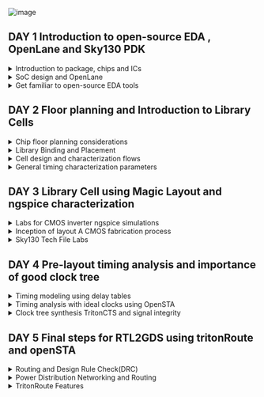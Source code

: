 ![image](https://github.com/NharikaVulchi/Advanced-Physical_Design_Using_OpenLane/assets/83216569/8a6d6f4d-dd8c-4164-a2ec-b4ac1c9873e7)
## DAY 1 Introduction to open-source EDA , OpenLane and Sky130 PDK


<details>
  
<summary>
Introduction to package, chips and ICs
</summary>

The chip design process begins with conceptualization, where the designers outline the high-level functionality, goals, and specifications of the chip.Processor interfaces all the instructions that are performed on the board(micro-controller).


![image](https://github.com/NharikaVulchi/Advanced-Physical_Design_Using_OpenLane/assets/83216569/2b3cf20b-89a0-402a-b10c-83f26b25a103)

1. Chip is the IC of the board, all the on-board pins are interfaced with the processing unit.
2. PADS are the interface between the signals which mvoe into and outside the chip
3. Core of the chip is Digital Logic Unit where the digital instructions are performed.
4. The chip design is fabricated on silicon, this is called a die

![image](https://github.com/NharikaVulchi/Advanced-Physical_Design_Using_OpenLane/assets/83216569/db38c896-fe93-4a9c-abfd-ba519034f29a)

1. A sample RISC-V SoC is shown in the below figure.
2. PLL, ADC, SRAM's on the chip are the foundry IPs(Intellectual property)
3. macros are the digital units 

![image](https://github.com/NharikaVulchi/Advanced-Physical_Design_Using_OpenLane/assets/83216569/049e4aa9-096e-448a-b74d-514a3440da38)


![image](https://github.com/NharikaVulchi/Advanced-Physical_Design_Using_OpenLane/assets/83216569/5c893594-2d1b-4f11-a151-d4d4e795aeea)



**Introduction to RISC-V**


RISC-V is an open-source instruction set architecture (ISA) designed with simplicity and versatility. It features a modular structure, enabling custom extensions for diverse applications. Its load-store memory model and compact register set streamline execution. Privilege levels ensure secure operation. RISC-V suits embedded systems to high-performance computing, fostering innovation through open collaboration and customization. It is a 64 bit architecture.

Applications to Hardware: There are 3 major steps of how an application can be run on hardware, which are as follows:

Operating System:

Interface between hardware and user.

Compiler

Converts the high level language to respective instruction set which are hardware specific such as MIPS, Intel or RISC-V.

Assembler

Converts the output from compiler, to binary language which are further fed to the hardware.

</details>

<details>
<summary>
SoC design and OpenLane
</summary>


**Introduction to all components of open-source digital ASIC design**

Digital ASIC design basic elements:


1. RTL IP's (Register Transfer Level Intellectual Property ):RTL IPs are pre-designed and pre-verified building blocks of digital logic circuits. These blocks are created using hardware description languages (HDLs) like Verilog or VHDL. RTL IPs can include components such as adders, multiplexers, flip-flops, memory blocks, and more.
2. EDA tools (Electronic Design Automation) : EDA tools are software applications that facilitate the design, analysis, simulation, and verification of electronic circuits and systems. In ASIC design, EDA tools are essential for tasks like RTL synthesis, logic optimization, floor planning, placement, routing, and timing analysis. These tools help automate many aspects of the design process, improve design productivity, and ensure that the ASIC meets its performance and power consumption requirements.
3. PDK Data (process design kits) :Collection of files to model a fabrication process for the EDA tools used to design an IC. Few of them are device models, digital standard cell libraries, I/O libraries.


**Opensource RTL Designs: github, librecores, opencores**

**Opensource EDA tools: QFlow, OpenROAD, OpenLANE**

**Opensource PDK data: Google Skywater130 PDK**

![image](https://github.com/NharikaVulchi/Advanced-Physical_Design_Using_OpenLane/assets/83216569/96edde63-0411-4c58-85cb-cd8b04b2e50c)




**Simplified RTL2GDS flow**

Major steps in RTL to GDS flow are described below:




1. **Synthesis** : Design is translated to circuits made of components which are the logic cells. Eah stndard cell have a regular layout. Cell width is variable and discrete . Each cell has different views which comes with the EDA tools.RTL code is transformed into a gate-level netlist using synthesis tools. These tools map RTL constructs into specific gates and optimize the design for area, power, and speed.

2. **Floor and power planning** : Planning the silicon area on which we fabricate our design to create robust power distribution. Rows, pin locations and routing tracks are designed here. In power planning, power pins are connected to all the cells through power straps, pads and rings.

3. **Placement** : Gate level netlist cells are placed on the rows such that interconnect delay is reduced and to enable better routing. This is done in 2 steps:
       --> Global placement : Finds the optimal positions for all cells, which can nvolve cell overlapping
       --> Detailed placement : Positions are minimally altered to their fixed positions

4. **Clock Tree Synthesis** : After the placement , we deliver clock to all the cell components by creating the clock distribution network. The clock network is in the shape of a tree, with the clock as node and all the elements as leaves. The clock should be delivered to all the cells with minimum skew and latency. Clock Skew means the arrival of time at different cells at different times.

   
![image](https://github.com/NharikaVulchi/Advanced-Physical_Design_Using_OpenLane/assets/83216569/412c6693-771d-446c-b6e4-fdaa40bd18a1)

5. **Routing** : After placing the cells, the next step is signal routing. A valid pattern of horizontal and vertical wires is found to interconnect the cells. The router uses available metal layers defined by EDA. Finite width and pitch is defined for the metal layers. Skywater130 PDK defines 6 different metal layers. Lowest layer is the local interconnect layer, its the titanium nitride layers. The other 5 layers are aluminium layers.Most routers are grid routers. Divide and conquer approach is used for routing


![image](https://github.com/NharikaVulchi/Advanced-Physical_Design_Using_OpenLane/assets/83216569/646822f6-47fa-45b9-90df-0b107e425b31)


6. **Sign off**: After routing the chip undergoes verification process.
     * Physical verification
             --> Design Rule Checking (DRC)
             --> layout vs Schematic (LVS)
     * Timing Verification
             --> Static Timing Analysis (STA)


![image](https://github.com/NharikaVulchi/Advanced-Physical_Design_Using_OpenLane/assets/83216569/0a8cc960-33bc-4af9-b180-54b7d43b4dd8)





**Introduction to OpenLane and striVe Chipsets**

* OpenLane is an open-source digital integrated circuit (IC) design flow and toolchain that helps automate the process of designing and manufacturing custom semiconductor chips or integrated circuits.
  
* Using OpenLane we produce a GDS with no human intervention that has no LVS violations, no DRc violations and no timing violations

* OpenLane is developed as an open-source project, which means that the source code and associated tools are freely available for anyone to use, modify, and contribute to. 
  
* OpenLane automates many of the tasks involved in the IC design process, including synthesis, placement, routing, and more. This automation can significantly reduce the time and effort required to design a custom chip.

* Openlane has different families, one of them is stiVe

  ![image](https://github.com/NharikaVulchi/Advanced-Physical_Design_Using_OpenLane/assets/83216569/6d21b9eb-4cb4-4f61-9070-55a933be9aaa)

* OpenLane can be used to harden macros and chips

* There are 2 modes of operation : automative and interactive

 
**Introduction to OpenLane detailed ASIC design flow**


The below figure depicts OpenLane ASIC design flow

![image](https://github.com/NharikaVulchi/Advanced-Physical_Design_Using_OpenLane/assets/83216569/52e5e502-8322-4237-83f2-cd922df0d03b)


Synthesis Exploration : Best optimisation strategy is decided 


![image](https://github.com/NharikaVulchi/Advanced-Physical_Design_Using_OpenLane/assets/83216569/ad742388-bdfd-491c-8982-77bd14b3c80d)

Design exploration is a major step in Openlane where it tests the design on various metrics. OpenLane runs on 70 designs and compare the results to the best ones.

Testing :

![image](https://github.com/NharikaVulchi/Advanced-Physical_Design_Using_OpenLane/assets/83216569/1969f499-eea0-47a5-88d6-60ece938a8f4)

OpenRoad does the physical implementation: Placement and routing.

Netlist after the optimization is compared to the gate level netlist to ensure that they are functionally equivalent


![image](https://github.com/NharikaVulchi/Advanced-Physical_Design_Using_OpenLane/assets/83216569/736d7883-ee6e-4e2b-907e-795a8c55f264)


RTL Synthesis, Technology Mapping, and Formal Verification:  Yosys (for RTL synthesis), ABC (for technology mapping and formal verification).

Static Timing Analysis:OpenSTA (for static timing analysis).

Floor Planning: init_fp (initial floorplanning), ioPlacer (I/O placement), pdn (power distribution network planning), tapcell (tap cell insertion).

Placement: RePLace (global placement), Resizer (optional for resizing cells), OpenPhySyn (formerly used for placement), OpenDP (detailed placement).

Clock Tree Synthesis: TritonCTS (for clock tree synthesis).

Fill Insertion: OpenDP (for filler placement).

Routing:
   Global Routing: FastRoute or CU-GR (formerly used).
  Detailed Routing: TritonRoute (for detailed routing) or DR-CU (formerly used).

SPEF Extraction: OpenRCX (or SPEF-Extractor, formerly used) for Standard Parasitic Exchange Format (SPEF) extraction.

GDSII Streaming Out: Magic and KLayout (for viewing and editing GDSII files).

Design Rule Checking (DRC) Checks: Magic and KLayout (for DRC checks).

Layout vs. Schematic (LVS) Check: Netgen (for LVS checks).

Antenna Checks: Magic (for antenna checks).

Circuit Validity Checker: CVC (for circuit validity checking).



</details>

<details>
<summary>
Get familiar to open-source EDA tools
</summary>






**Design Preparation Step**


Installing Openlane 

```
cd $HOME
git clone https://github.com/The-OpenROAD-Project/OpenLane --recurse-submodules 
cd OpenLane
make
make test
cd /home/niharika/OpenLane/designs/ci
cp -r * ../
```


Invoking Openlane

```
cd ~/OpenLane
make mount
./flow.tcl -interactive
package require openlane 0.9
prep -design picorv32a
run_synthesis
```


![image](https://github.com/NharikaVulchi/Advanced-Physical_Design_Using_OpenLane/assets/83216569/37769e8a-4334-4cbe-a8da-232d4fe3a6e4)


Viewing the netlist file generated for **picorv32**

![Screenshot from 2023-09-11 15-33-14](https://github.com/NharikaVulchi/Advanced-Physical_Design_Using_OpenLane/assets/83216569/87315fe6-aab7-4161-9765-afdf00dbaad6)


![Screenshot from 2023-09-11 15-32-59](https://github.com/NharikaVulchi/Advanced-Physical_Design_Using_OpenLane/assets/83216569/2cd0464d-7bc9-4cc2-8f10-bcb39580e07d)



![image](https://github.com/NharikaVulchi/Advanced-Physical_Design_Using_OpenLane/assets/83216569/bd5801d5-d333-4ef4-b3f8-10222f9049f9)



We can view the synthesis reports in the following directory:

```
/home/niarika/OpenLane/designs/picorv32a/runs/RUN_2023.09.14_06.35.44/logs/synthesis/1-synthesis.log
```

![Screenshot from 2023-09-14 12-27-03](https://github.com/NharikaVulchi/Advanced-Physical_Design_Using_OpenLane/assets/83216569/3d439a88-81ac-4f25-8ba1-5febf75eb556)


</details>


## DAY 2 Floor planning and Introduction to Library Cells

<details>
<summary>
Chip floor planning considerations
</summary>
  
**Utlization factor and aspect ratio**
1. Width and height of core and die are dependent on the dimension on the logic gates that has to be designed on the chip.
2. We will calculate the area of a netlist and accordingly decide the area of core and die.
3. A core is the section of the die where the fundamental logic design sits
4. A die is a small semiconductor material specimen which encapsulates the core.
5. We place the logic cells inside the core
6. Utilization factor = Area of netlist / Area of core
7. Aspect Ratio =    Height/ Width
8. Aspect ratio is 1, implies that the core is square shaped.
9. A utilization factor of 0.5 to 0.6 isf typical and allows for the necessary design elements and potential future modifications
    

![image](https://github.com/NharikaVulchi/Advanced-Physical_Design_Using_OpenLane/assets/83216569/1fe173ce-eb8c-40f5-80c9-0bbd876685a8)


![image](https://github.com/NharikaVulchi/Advanced-Physical_Design_Using_OpenLane/assets/83216569/01bd0d0c-0ed0-4fe0-ba37-0c8adb66bdad)

![image](https://github.com/NharikaVulchi/Advanced-Physical_Design_Using_OpenLane/assets/83216569/cf397803-176d-4e02-a25c-0c71a4227c89)


**Pre-placed cells**
* Pre-placed cells are an integral part of the physical design process. They are placed manually in the chip layout, along with the interconnect routing to create a physical design that meets performance, power, and area constraints.hese cells typically include standard components such as logic gates, flip-flops, multiplexers, and other building blocks used in digital circuit design.

* Combinational logic that are implemented in common are generalised such that it is placed on the chip, with specific number of input and output pins.


* This helps in multiple implementation of the same circuit when it is used greater number of times.

* Functionality of preplaced cells is implemented only once.
* The arrangement of these IP's in a chip is referred as floorplanning
* There also IPs available which are used as preplaced cells:

 --> Memory

--> Clock-gating cell

--> Comparator

--> MUX
* These Ip's have user defined locations and hence are placed in chip, before automated placement and routing and are called as pre-placed cells.
 
![image](https://github.com/NharikaVulchi/Advanced-Physical_Design_Using_OpenLane/assets/83216569/1bda2c8e-ccd3-4c87-a77d-2e46f29105a9) 

**Decoupling Capacitors**

* swithcing of inputs at the logic cells from 0 to 1 needs to charge the capacitors at the gate, this helps in maintaining the logic level at 1.
* similarly the change in input from 1 to 0 , discharges the capacitor to ground.

* The input voltage of the ciruit should be inside the noise margin of the circuit, to expect a correct output.
* Decoupling capacitor supplies current to the circuit, when needed.
* Their primary role is to decouple the circuit from the power supply, ensuring that the circuit receives the necessary amount of current during transient events, such as switching activities.
* Decoupling capacitors are placed in close proximity to the Ip blocks.

![image](https://github.com/NharikaVulchi/Advanced-Physical_Design_Using_OpenLane/assets/83216569/cd330c4b-2587-45d8-90bc-be0f0afbbdb3)

**Power planning**

* While pre-placed macros or cells can have dedicated decoupling capacitors for local power stability, it's not practical to provide each block or standard cell with its own decap.
* Instead, a well-designed power planning strategy includes creating a power mesh to efficiently distribute power and ground (VDD and VSS) across the entire chip.
* Multiple GND and VDD points are strategically placed throughout the IC layout to ensure even power distribution.
* This even distribution reduces the likelihood of voltage drops and improves the efficiency of power delivery across the chip.
* We will have multiple Vdd and vss lines as shown in the below figure.



![image](https://github.com/NharikaVulchi/Advanced-Physical_Design_Using_OpenLane/assets/83216569/fb5e1b66-8466-4cc5-962b-8151c6d19be2)

**Pin placement**

* Pin placement refers to the process of determining the locations and connections of input and output pins on an integrated circuit (IC) or semiconductor chip. 
* This critical step ensures proper functionality and performance of the chip while considering factors like signal integrity, power distribution, and manufacturing constraints. 
* Pin placement involves optimizing the arrangement of pins to minimize signal delays, reduce power consumption, and simplify the chip's layout for efficient manufacturing and testing.
* Pin placement depends on the inputs and functionality of the netlist
* clk port is the widest port, to make sure that it sees the least resistance


**Floorplanning and placement**

Run the following command 

```
run_floorplan
```

To view the floorplan in magic use

```
cd ~/OpenLane/designs/picorv32a/runs/RUN_2023.09.11_10.01.18/results/floorplan
magic -T /home/niharika/.volare/sky130A/libs.tech/magic/sky130A.tech lef read ../../tmp/merged.nom.lef def read picorv32.def &

```
![Screenshot from 2023-09-11 16-09-52](https://github.com/NharikaVulchi/Advanced-Physical_Design_Using_OpenLane/assets/83216569/f536d1f0-fe81-467e-b580-6eacda6ecc91)





</details>

<details>
<summary>
Library Binding and Placement
</summary>

**Netlist binding and Initial Placement**

* All the logic cells in the netlist are visualised as physical cells with a defined width and height for design
* A library has all the physical cells with each logic functionality with timing and area information.
* Library also has different physical variants of logic cells
* The logic cells of the generated netlist should not be placed over the pre-placed cells.

**Optimized placement**

* Logic cells are placed such that they are close to their respective inputs on the die.
* Optimized placement is done by placing, input flop close to the input port and output close to the output port.
* We estimate the wire length and capacitance and based on that we insert repeaters, if there is a long path from the input port to the flipflop
* Slew is dependent on the capacitance value, higher is the capacitance more is the slew.
* If the distance between the input port and flip-flop is not sufficient to maintain the signal integrity, we add buffers/repeaters in the path to reproduce input signal through the path without any loss of signal.
* The cells which work at very high frequency are made sure to be placed together, so that there is no delay produced from the wires between the logic cells


Optimised placed and routed cell

  ![image](https://github.com/NharikaVulchi/Advanced-Physical_Design_Using_OpenLane/assets/83216569/390f0153-b6ac-4ac3-a20a-d6ead2bccc18)

  
**Placement**

Placement in openlane occurs in two stages: 
1. Global Placement: It finds optimal position for all cells which may not be legal and cells may overlap. Optimization is done through reduction of half parameter wire length[HPWL]. Overlap parameter should also reduce while we run placement.
2. Detailed Placement: It alters the position of cells placed in the global placement step to legalise them

use :

```
  run_placement
```

To view placement:

```
  cd ~/OpenLane/designs/picorv32a/runs/RUN_2023.09.14_10.50.04/results/placement
  magic -T /home/niharika/.volare/sky130A/libs.tech/magic/sky130A.tech lef read ../../tmp/merged.nom.lef def read picorv32.def &
```
  

![image](https://github.com/NharikaVulchi/Advanced-Physical_Design_Using_OpenLane/assets/83216569/c65af9b4-3032-4538-93b9-d1b3e8bf2bc0)

![image](https://github.com/NharikaVulchi/Advanced-Physical_Design_Using_OpenLane/assets/83216569/9af0766e-44a2-43c0-b007-4d45df0f6a50)

![image](https://github.com/NharikaVulchi/Advanced-Physical_Design_Using_OpenLane/assets/83216569/c7874c51-9b69-4e56-89ba-dc266b66e6bc)

**Power ground generation is done post CTS in OpenLane**

</details>


<details>
<summary>
Cell design and characterization flows
</summary>
All the standard cells used in the design are placed in a library. We get a variant of standard cells in terms of functionality, area and power.

Each cell goes through **cell design flow** before being used in our design.

Cell design flow:
1. inputs : PDKs, DRC and LVS rules, Spice models , library and user defined specs.
2. design Step :Circuit design (decide the widths of tranistors) , Layout design (pmos and nmos network graph,Art of layout : Euler's path and stick diagram), Extraction of parasitics, Characterization (timing, noise, power).Stick diagram to layout according to inputs. After the layout, we get a defined library cell with specific height and width.
3. Outputs: CDL (circuit description language), LEF(defines size of the cell), GDSII, extracted SPICE netlist (.cir), timing, noise and power .lib files

**Standard Characterization flow**

1. Read in the model files 
2. Read the extracted spice netlist
3. recognize behaviour of the model
4. Read the sub-circuits of inverter
5. Attach necessary power source (Vdd, GND)
6. Apply the stimulus
7. Provide necessary output capacitance
8. Provide simulation command

We feed the above 8 steps as input the characterisation software GUNA, which gives the timing,noise and power models.

![image](https://github.com/NharikaVulchi/Advanced-Physical_Design_Using_OpenLane/assets/83216569/505e3dc5-e93c-4800-9da7-ae6fd3ff5907)

</details>


<details>
<summary>
General timing characterization parameters
</summary>
  
**Timing threshold** definitions are as follows:

* slew_low_rise_thr  --> 20% value
* slew_high_rise_thr --> 80% value
* slew_low_fall_thr  --> 20% value
* slew_high_fall_thr --> 80% value
* in_rise_thr        --> 50% value
* in_fall_thr        --> 50% value
* out_rise_thr       --> 50% value
* out_fall_thr       --> 50% value

(thr = threshold , in =input, out = output)

**Propogation delay and transition time**

Propogation delay : 

The time difference between when the input reaches 50% of its final value and when the output reaches 50% of its final value. Poor choice of threshold value will lead to negative delay values. If the output comes before the input, we get a negative delay, so we should choose a correct threshold value.


```
Propagation delay = time(out_*_thr) - time(in_*_thr)
```

Slew of the waveform specifies the delay of the wire capacitance. The propogation delay is also dependent on the slew. So to get a correct delay, we have to design the circuit to bring out the right slew

**Transition time**: The time that takes the signal to move between states is the transition time , where the time is measured between 10% and 90% or 20% to 80% of the signal levels.


</details>



## DAY 3 Library Cell using Magic Layout and ngspice characterization

<details>
<summary>
Labs for CMOS inverter ngspice simulations
</summary>
  
**IO Placer revision**

* We can make changes to the environment variables in the flow to observe the changes in our design.
* We change the I/O pins distance which are equidistant in the last run

In the below image, we can see that the pins are equidistant , now we change the environment variables

  ![image](https://github.com/NharikaVulchi/Advanced-Physical_Design_Using_OpenLane/assets/83216569/f58938f9-e4e4-4a6c-868b-aa3da9bd72f1)

We use the below code in the flow.tcl file of /Openlane/configrations/ directory

```
set ::env(FP_IO_MODE) 2
```

**Spice deck creation for CMOS inverter** : 

* Component connectivity - Connectivity of the Vdd, Vss,Vin, substrate. Substrate tunes the threshold voltage of the MOS.
* Component Values - values of w/L PMOS and NMOS, Output load capacitor, Input Gate Voltage, supply voltage (ideally PMOS should be twice the width of NMOS)
* Identify the nodes - nodes are required to define spice netlist
* Give the simulation commands and Netlist description 

![image](https://github.com/NharikaVulchi/Advanced-Physical_Design_Using_OpenLane/assets/83216569/6586c000-bbc0-4c0c-8299-9be745a634c2)


Spice simulation of different w/L ratio for nmos and pmos

![image](https://github.com/NharikaVulchi/Advanced-Physical_Design_Using_OpenLane/assets/83216569/341de6a3-fdd4-4503-9015-5de95dc3371d)

Inference:
* Shape of the waveform is same : CMOS circuit is a very robust device and is widely used in circuit designing
* **Switching threshold** : A point where Vin=Vout , used in static behaviour evaluation. Both the PMOS and NMOS are ON, and there is direct current flowing from power to ground


![image](https://github.com/NharikaVulchi/Advanced-Physical_Design_Using_OpenLane/assets/83216569/26b872c7-28bd-4e20-91dc-ca4cdda63e7a)


Viewing the inveter layout:

```
git clone https://github.com/nickson-jose/vsdstdcelldesign.git
magic -T ./libs/sky130A.tech sky130_inv.mag &
```


![image](https://github.com/NharikaVulchi/Advanced-Physical_Design_Using_OpenLane/assets/83216569/afbb0334-1311-415d-a8e5-79e0264d4d94)

</details>

<details>
<summary>
Inception of layout A CMOS fabrication process
</summary>

**16-mask CMOS process**

1. Selecting a substrate : The required substrate is chosen, for nMOS we choose, a p-type silicon substrate. Substrate doping should be less than **well** doping

2. Creating active region :
   * Small pockets of active regions are made on the p-substrate.
   * Deposition of 40nm SiO2 and 80nm of Si3n4 is made on the p-substrate.
   * Then a 1 um layer of photoresist is applied on the silicon layers.
   * Masks are used to protect the required regions from UV light (photolithography). Extra photoresist is washed away.
   * Areas exposed to the UV light chemically reacts and is edged off. 
   * The substrate is then placed in a oxidation furnace and the SiO2 layers which are exposed gets oxidised(LOCOS - Local oxidation of silicon) and the areas which are protected with Si3N4 are unoxidised and isolated.
   * Extra Si3N4 is stripped using hot phosphoric acid

3. N-well and P-well formation :
   * both the n-well and p-well formation can not be done together
   * p-well is formed using Boron in ion-implantation process. Boron atoms penetrate through oxide layer and moves into the p-substrate to form p-well
   * p-well is covered using a mask while we create a n-well
   * Phosphorous atoms are used in ion-implantation process to make a n-well.
   * pMOS is made in n-well tub and nMOS is made in p-well tub

4. Formation of **gate**
   * The gate is a pivotal CMOS transistor terminal that controls threshold voltages for transistor switching.
   * A polysilicon layer is deposited and photolithography techniques are applied to create NMOS and PMOS gates.
   * Important parameters for gate formation include oxide capacitance and doping concentration.

  5. Lightly doped drain formation :
     * drain is lightly doped due to two reasons - hot electron effect and short channel effect.
     * we follow the same steps as forming active regions to form drains

  6. Source and drain formation :
     * Thin oxide layers are added to avoid channel effects during ion implantation.
     * N+ and P+ implants are formed using arsenic implantation(75 kev energy) and high temperature annealing.
     * Annealing penetrates the active regions deeper into the substrate.

 7. Steps to form contacts and interconnects
    * Thin screen oxide is removed through etching in HF solution.
    *  Titanium deposition through sputtering is initiated.
    *  Heat treatment results in chemical reactions, producing low-resistant titanium silicon dioxide for interconnect contacts and titanium nitride for top-level connections, enabling local communication.

 8. Higher Level Metal Formation:
    * To achieve suitable metal interconnects, non-planar surface topography is addressed.
    * Chemical Mechanical Polishing (CMP) is utilized by doping silicon oxide with Boron or Phosphorus to achieve surface planarization.
    * TiN and blanket Tungsten layers are deposited and subjected to CMP.
    * An aluminum (Al) layer is added and subjected to photolithography and CMP.
    * This constitutes the first level of interconnects, and additional interconnect layers are added to reach higher-level metal layers.

 9. Dielectric Layer Addition:
     * a  stronger dielectric layer, Si3N4, is applied to safeguard the chip.

The final output after 16-Mask CMOS process

![image](https://github.com/NharikaVulchi/Advanced-Physical_Design_Using_OpenLane/assets/83216569/06a2a82c-4ca5-4f52-b957-8d50469d887d)

**Basic layers layout and LEF using inverter**

1. We see the layers which are required for CMOS inverter from the layout.
2. Gates of both PMOS and NMOS are connected together and fed to input, NMOS source connected to ground(here, VGND), PMOS source is connected to VDD(here, VPWR)
3. Drains of PMOS and NMOS are connected together and fed to output(here, Y).
4. The First layer in skywater130 is localinterconnect layer(locali) , above that metal 1 is purple color and metal 2 is pink color. 

  



</details>

<details>
<summary>
Sky130 Tech File Labs
</summary>
  
**Spice Extraction** : Use the below commands in tkcon to achieve .mag to .spice extraction:

1. Make an extract file .ext by typing extract all in the tkon terminal.
2. Extract the .spice file from this ext file by typing _ext2spice cthresh 0 rthresh 0_then ext2spice in the tcon terminal.
3. .spice file is created as shown below

![image](https://github.com/NharikaVulchi/Advanced-Physical_Design_Using_OpenLane/assets/83216569/5839ab03-fd1f-404c-8832-897c3a2d9f4a)

![image](https://github.com/NharikaVulchi/Advanced-Physical_Design_Using_OpenLane/assets/83216569/ba643a32-e37f-40e9-833e-6d52b874dbaf)

* For transient anaylsis, we would like to define these following connections and extra nodes for these in spice file
  1. VGND to VSS
  2. Supply voltage from VPWR to Ground - extra nodes here will be 0 and VDD with a value of 3.3V
  3. Sweep in pulse between A pin and VGND (0) Before, editing the file, make sure scaling is proper, we measure the value of the gride size from the magic layout and define using  .option scale=0.01u in the Deck file.

We comment the subckt since we are trying to input the controls and transient analysis also. Model names are changed to nshort_model.0 and pshort_model.0 according to the libs of nmos and pmos.

We run the ngspice simulation using the below code in the **~/vsdstdcelldesign** directory

```
ngspice sky130_inv.spice
tran 1n 20n
plot v(y) v(a)
```

The netlist and ouput:

![image](https://github.com/NharikaVulchi/Advanced-Physical_Design_Using_OpenLane/assets/83216569/cc045304-2dc8-45bf-b144-76b85c525fc5)

![image](https://github.com/NharikaVulchi/Advanced-Physical_Design_Using_OpenLane/assets/83216569/0a85123e-537d-47ba-8de1-ed24732ca961)

Rise time = 20% - 80% of final value = 0.064 ns
Fall time = 805 - 205 of final value = 0.042 ns

**Magic tool options and DRC rules**

The technology file is a setup file that declares layer types, colors, patterns, electrical connectivity, DRC, device extraction rules and rules to read LEF and DEF files. Magic layouts can be sourced from **opencircuitdesign.com** using the following commands :

```
wget http://opencircuitdesign.com/open_pdks/archive/drc_tests.tgz
tar xfz drc_tests.tgz
```
drc_tests file is created . Invoke magic and run the following command :

```
magic -d XR met1.mag
```


![image](https://github.com/NharikaVulchi/Advanced-Physical_Design_Using_OpenLane/assets/83216569/366307bd-06ae-42a4-8575-9348cda53c8a)


</details>

## DAY 4 Pre-layout timing analysis and importance of good clock tree

<details>
<summary>
Timing modeling using delay tables
</summary>

PnR tool does not need all informations from the .mag file like the logic part but only PnR boundaries, power/ground ports, and input/output ports. This is what a LEF file actually contains. So the next step is to extract the LEF file from Magic. But first, we need to follow guidelines of the PnR tool for the standard cells:

1. The input and output ports lie on the intersection of the horizontal and vertical tracks (ensure the routes can reach that ports).
2. The width of the standard cell must be odd multiple of the tracks horizontal pitch and height must be odd multiples of tracks vertical pitch.

use the commands inside the tkon windonw:

```
grid on
grid 0.46um 0.34um 0.23um 0.17um
```
* The grids show where the routing for the local-interconnet layer can only happen, the distance of the grid lines are the required pitch of the wire
* The LEF file contains the cell size, port definitions, and properties which aid the placer and router too

![image](https://github.com/NharikaVulchi/Advanced-Physical_Design_Using_OpenLane/assets/83216569/17c81990-a05f-484d-9401-2165016a83dc)

![image](https://github.com/NharikaVulchi/Advanced-Physical_Design_Using_OpenLane/assets/83216569/9c438085-c2a5-4ee0-9244-bd8b346a9f3a)

**Port definition**

* In Magic Layout window, first source the .mag file for the inverter. Then go to Edit --> Text 
* When we double press S at the I/O lables, the text automatically takes the string name and size. Ensure the Port enable checkbox is checked and default checkbox is unchecked as shown in the figure

![image](https://github.com/NharikaVulchi/Advanced-Physical_Design_Using_OpenLane/assets/83216569/e817db5c-c609-406f-a659-99db688f124b)


**Port class and port attributes**

```
port A class input
port A use signal    // select port A

port Y class output
port Y use signal    //select y

port VPWR class inout
port VPWR use power    //select VPWR

port VGND class inout
port VGND use ground    //select VGND
```
Creating a lef file : **lef write**


Steps to include custom cell in ASIC:

We have created a custom standard cell in previous steps of an inverter. Copy lef file, sky130_fd_sc_hd_typical.lib, sky130_fd_sc_hd_slow.lib & sky130_fd_sc_hd_fast.lib to src folder of picorv32a from libs folder vsdstdcelldesign. Then modify the config.tcl as follows

```
{
"DESIGN_NAME": "picorv32",
"VERILOG_FILES": "dir::src/picorv32a.v",
"CLOCK_PORT": "clk",
"CLOCK_NET": "clk",
"GLB_RESIZER_TIMING_OPTIMIZATIONS": true,
"RUN_HEURISTIC_DIODE_INSERTION": true,
"DIODE_ON_PORTS": "in",
"GPL_CELL_PADDING": 2,
"DPL_CELL_PADDING": 2,
"CLOCK_PERIOD": 24,
"FP_CORE_UTIL": 35,
"PL_RANDOM_GLB_PLACEMENT": 1,
"PL_TARGET_DENSITY": 0.5,
"FP_SIZING": "relative",
"LIB_SYNTH":"dir::src/sky130_fd_sc_hd__typical.lib",
"LIB_FASTEST":"dir::src/sky130_fd_sc_hd__fast.lib",
"LIB_SLOWEST":"dir::src/sky130_fd_sc_hd__slow.lib",
"LIB_TYPICAL":"dir::src/sky130_fd_sc_hd__typical.lib",
"TEST_EXTERNAL_GLOB":"dir::/src/*",
"SYNTH_DRIVING_CELL":"sky130_vsdinv",
"MAX_FANOUT_CONSTRAINT": 4,
"pdk::sky130*": {
    "MAX_FANOUT_CONSTRAINT": 6,
    "scl::sky130_fd_sc_ms": {
        "FP_CORE_UTIL": 30
    }
    }
}
```
Run OpenLane using the following commands:

```
prep -design picorv32a
set lefs [glob $::env(DESIGN_DIR)/src/*.lef]
add_lefs -src $lefs
run_synthesis
```
We can see changes in the synthesis file :

![image](https://github.com/NharikaVulchi/Advanced-Physical_Design_Using_OpenLane/assets/83216569/da9e875d-eada-4f9d-beba-4659f08db211)

**Delay Tables**

We encounter several types of delays in ASIC design. They are as follows:
* Gate delay or Intrinsic delay
* Net delay or Interconnect delay or Wire delay or Extrinsic delay or Flight time
* Transition or Slew,Propagation delay,Contamination delay.
* Wire delays or extrinsic delays are calculated using output drive strength, input capacitance and wire load models. Other delays are intrinsic properties of each and every gate.
* Delays are interdependent on different electrical properties.Input capacitance of the logic gate is a function of output state, output loads and input slew rate, Internal timing arcs and output slew rate is a function of switching inputs, Capacitance of the wire is dependent on frequency. 


![image](https://github.com/NharikaVulchi/Advanced-Physical_Design_Using_OpenLane/assets/83216569/7b99ea58-f6d4-40d5-9979-4a8a0e8e4c7c)

</details>

<details>
<summary>
Timing analysis with ideal clocks using OpenSTA
</summary>

1. **Setup time** is the required time duration that the input data is stable before the triggering-edge of the clock. 
2. If data is changing within this setup time window, the input data might be lost and not stored in the flip-flop as metastability might occur.
3. Metastability: When setup and hold time requirements are violated, the flip-flop state becomes unstable, and after an unpredictable duration, the state of the flip-flop can settle either way (1 or 0). This scenario is known as metastability.
4. As shown in the following figure, output Q1 passes through the slow logic and arrives late at the input D2 of FF2, which leads to setup time violation and the loss of the new data. Thus combinational delay must be less than **clock frequency - setup time**

![image](https://github.com/NharikaVulchi/Advanced-Physical_Design_Using_OpenLane/assets/83216569/0647e75e-2abb-4cf2-b567-da9c3ed99e3a)

1. **Clock jitter** is a characteristic of the clock source and the clock signal environment.
2. It can be defined as “deviation of a clock edge from its ideal location.” Clock jitter is typically caused by clock generator circuitry, noise, power supply variations, interference from nearby circuitry etc. Jitter is a contributing factor to the design margin specified for timing closure.The below figure explains clock jitter

![image](https://github.com/NharikaVulchi/Advanced-Physical_Design_Using_OpenLane/assets/83216569/eac415ef-c85a-4ffc-95c9-3f65db8bebc2)

**Configuring OpenSTA tool**

Timing analysis is carried out outside the openLANE flow using OpenSTA tool. For this, pre_sta.conf is required to carry out the STA analysis. Invoke OpenSTA outside the openLANE:

```
sta pre_sta.conf
```


</details>

<details>
<summary>
Clock tree synthesis TritonCTS and signal integrity
</summary>

1. The purpose of building a clock tree is to enable the clock input to reach every element and to ensure a zero clock skew.
2.  H-tree is a common methodology followed in CTS. Before attempting a CTS run in TritonCTS tool, if the slack was attempted to be reduced in previous run, the netlist may have gotten modified by cell replacement techniques. T
3.  Therefore, the verilog file needs to be modified using the write_verilog command. In this stage clock is propagated and make sure that clock reaches each and every clock pin from clock source with mininimum skew and insertion delay. Inorder to do this, we implement H-tree using mid point strategy.

![image](https://github.com/NharikaVulchi/Advanced-Physical_Design_Using_OpenLane/assets/83216569/d9cbef07-d6ee-4bb2-9e80-c710d8ef5653)


**Balanced Tree CTS**: In a balanced tree CTS, the clock signal is distributed in a balanced manner, often resembling a binary tree structure. This approach aims to provide roughly equal path lengths to all clock sinks (flip-flops) to minimize clock skew. It's relatively straightforward to implement and analyze but may not be the most power-efficient solution.

**H-tree CTS**: An H-tree CTS uses a hierarchical tree structure, resembling the letter "H." It is particularly effective for distributing clock signals across large chip areas. The hierarchical structure can help reduce clock skew and optimize power consumption.

**Star CTS**: In a star CTS, the clock signal is distributed from a single central point (like a star) to all the flip-flops. This approach simplifies clock distribution and minimizes clock skew but may require a higher number of buffers near the source.

**Global-Local CTS**: Global-Local CTS is a hybrid approach that combines elements of both star and tree topologies. The global clock tree distributes the clock signal to major clock domains, while local trees within each domain further distribute the clock. This approach balances between global and local optimization, addressing both chip-wide and domain-specific clocking requirements.


**CrossTalk** is a disturbance caused by the electric or magnetic fields of one telecommunication signal affecting a signal in an adjacent circuit. Essentially, every electrical signal has a varying electromagnetic field. Whenever these fields overlap, unwanted signals -- capacitive, conductive or inductive coupling -- cause electromagnetic interference (EMI) that can create crosstalk. Overlap can occur with structured cabling, integrated circuit design, audio electronics and other connectivity systems. For example, if there are two wires in close proximity that are carrying different signals, their currents will create magnetic fields that induce a weaker signal in the neighboring wire. 

Impact: Crosstalk is a significant concern in VLSI design due to the high integration density of components on a chip. Uncontrolled crosstalk can lead to data corruption, timing violations, and increased power consumption. Mitigation: VLSI designers employ various techniques to mitigate crosstalk, such as optimizing layout and routing, using appropriate shielding, implementing proper clock distribution strategies, and utilizing clock gating to reduce dynamic power consumption when logic is idle


**Clock Net Shielding**

Shielding is done so as to prevent gltch. Shields are connected to VDD or GND. The shields do not switch.VLSI designers may use shielding techniques to isolate the clock network from other signals, reducing the risk of interference. This can include dedicated clock routing layers, clock tree synthesis algorithms, and buffer insertion to manage clock distribution more effectively. Clock Domain Isolation: VLSI designs often have multiple clock domains. Shielding and proper clock gating help ensure that clock signals do not propagate between domains, avoiding metastability issues and maintaining synchronization.

![image](https://github.com/NharikaVulchi/Advanced-Physical_Design_Using_OpenLane/assets/83216569/0379de4f-c8a1-46e9-bf49-12e5e8379953)

**LAB**

Before attempting to run CTS in TritonCTS tool, if the slack was attempted to be reduced in previous run, the netlist may have gotten modified by cell replacement techniques. Therefore, the verilog file needs to be modified using the write_verilog command. Then, the synthesis, floorplan and placement is run again. To run CTS use the command: **run_cts**

We observe that both values are postive, hence there is no violation

![image](https://github.com/NharikaVulchi/Advanced-Physical_Design_Using_OpenLane/assets/83216569/7a2d9d2a-7ca4-4ce4-a66a-9d289eea66a8)

clock is propagated, so, we do timing analysis with real clocks. From now post cts analysis is performed by operoad within the openlane flow In openroad, execute the following commands:

```
openroad
read_lef <path of merge.nom.lef>
read_def <path of def>
write_db pico_cts.db
read_db pico_cts.db
read_verilog /home/parallels/OpenLane/designs/picorv32a/runs/RUN_09-09_11-20/results/synthesis/picorv32a.v
read_liberty $::env(LIB_SYNTH_COMPLETE)
read_sdc /home/parallels/OpenLane/designs/picorv32a/src/my_base.sdc
set_propagated_clock (all_clocks)
report_checks -path_delay min_max -format full_clock_expanded -digits 4
```
![image](https://github.com/NharikaVulchi/Advanced-Physical_Design_Using_OpenLane/assets/83216569/34f51812-78ae-44b7-a294-80c433b71aca)


![image](https://github.com/NharikaVulchi/Advanced-Physical_Design_Using_OpenLane/assets/83216569/1adba820-2d06-41f4-b1bb-8672cb8930b6)


Clock skew is chekced using the following command : **report clock_skew -setup**

</details>



## DAY 5 Final steps for RTL2GDS using tritonRoute and openSTA

<details>
<summary>
Routing and Design Rule Check(DRC)
</summary>

**Maze Routing**

1. Routing is the process of creating physical connections based on logical connectivity. Signal pins are connected by routing metal interconnects.
2.  Routed metal paths must meet timing, clock skew, max trans/cap requirements and also physical DRC requirements.
3.  In grid based routing system each metal layer has its own tracks and preferred routing direction which are defined in a unified cell in the standard cell library.
4.  there are four steps of routing :
    * global routing
    * track assignment
    * detail routing
    * search and repair
5. The Maze Routing algorithm, such as the Lee algorithm, is one approach for solving routing problems. In this method, a grid similar to the one created during cell customization is utilized for routing purposes.
6.  The Lee algorithm starts with two designated points, the source and target, and leverages the routing grid to identify the shortest or optimal route between them. The algorithm assigns labels to neighboring grid cells around the source, incrementing them from 1 until it reaches the target (for instance, from 1 to 7).
7.  Various paths may emerge during this process, including L-shaped and zigzag-shaped routes. The Lee algorithm prioritizes selecting the best path, typically favoring L-shaped routes over zigzags.
8.  If no L-shaped paths are available, it may resort to zigzag routes. This approach is particularly valuable for global routing tasks.

**Design Rule check**

A physical design technique called Design Rule Checking (DRC) is used to check whether a chip layout complies with a number of requirements set out by the semiconductor manufacturer. Each semiconductor manufacturing process will have its own set of guidelines and margins to ensure that normal manufacturing variability won't lead to chip failure. below mentioned are few examples of DRC : Minimum width and spacing for metal, Minimum width and spacing for via, Fat wire Via keep out Enclosure, End of Line spacing, Minimum area, Over Max stack level, Wide metal jog, Misaligned Via wire, Different net spacing, Special notch spacing, Shorts violation, Different net Via cut spacing, Less than min edge length

</details>

<details>
<summary>
Power Distribution Networking and Routing
</summary>
  
**PDN generation** is not a component of the floorplan run in OpenLANE, in contrast to the typical ASIC flow. After the CTS and post-CTS STA analysis, PDN must be prepared.

**gen_pdn** is the command used to generate power distribution network.

1. The power distribution network must use design_cts.def as the input def file.
2. This creates a grid and band for Vdd and floor. These are placed around the standard cell. A standard cell is designed so that its height is a multiple of the distance between its Vdd and ground bar.
3. The slope here is 2.72. Power can be supplied to standard cells only if the above conditions are met. The chip is powered via a power connection. There is one for Vdd and one for Gnd Current flows from the pad to the ring through the through hole. The strap is connected to the ring.
4. The Vdd band is connected to the Vdd ring and the Gnd band is connected to the Gnd ring. Has horizontal and vertical support Now we need to supply power from the tape to the standard cell.
5. Straps are connected to standard cell rails If a macro is present, the strap is attached to the macro's ring via the macro pad and her PDN for the macro is pre-created. Straps and rails have definitions.
6. In this design, the tabs are on metal layers 4 and 5, and the standard cell bars are on metal layer 1. Connect layers with vias as needed.

![image](https://github.com/NharikaVulchi/Advanced-Physical_Design_Using_OpenLane/assets/83216569/a4871453-e824-4151-9d02-00300b6650ae)


**Routing** is the process of physically connecting signal pins using metal layers. Following CTS and optimisation, routing is the phase in which precise connections between standard cells, macros, and I/O pins are made. The logical connections provided in the netlist are used to determine the creation of electrical connections in the layout utilising metals and vias.

![image](https://github.com/NharikaVulchi/Advanced-Physical_Design_Using_OpenLane/assets/83216569/e2065337-98c0-4c79-b75c-f76ec06a295c)


OpenLANE uses the TritonRoute tool for routing. There are 2 stages of routing:
1. Global routing: Routing region is divided into rectangle grids which are represented as course 3D routes (Fastroute tool).
2. Detailed routing: Finer grids and routing guides used to implement physical wiring (TritonRoute tool).


</details>

<details>
<summary>
TritonRoute Features
</summary>
  
**Feature-1 Honors pre-processed route guides**

1. Adherence to Pre-Processed Route Guides: TritonRoute places significant emphasis on following pre-processed route guides.
2. This involves several actions: Initial Route Guide Analysis: TritonRoute analyzes the directions specified in the preferred route guides. If any non-directional routing guides are identified, it breaks them down into unit widths.
3. Guide Splitting: In cases where non-directional routing guides are encountered, TritonRoute divides them into unit widths to facilitate routing.
4. Guide Merging: TritonRoute merges guides that are orthogonal (touching guides) to the preferred guides, streamlining the routing process.
5.  Guide Bridging: When it encounters guides that run parallel to the preferred routing guides, TritonRoute employs an additional layer to bridge them, ensuring efficient routing within the preprocessed guides.
6.  Route guides are followed to satisfy inter- guide connectivity. Requirements of preprocessed route guides: Must have unit width and must be in the predefined direction. Directions of metal ensures minimum capacitances

   ![image](https://github.com/NharikaVulchi/Advanced-Physical_Design_Using_OpenLane/assets/83216569/0f7dc47f-715d-4787-a0c2-dd2e9f53f05e)

**feature-2 inter-guide connectivity , Intra and inter layer routing****
Two guides are connected if They are on the same metal layer with touching edges or they are on neighbouring metal layers with a non zero vertically overlapped area.

Each unconnected terminal should have its pin shape overlapped by a route guide

![image](https://github.com/NharikaVulchi/Advanced-Physical_Design_Using_OpenLane/assets/83216569/3aec79a2-bc3e-420a-875a-2db12b9fac7c)


**Tritonroute run for routing**

We start routing with : **run_routing** 

This will do both global and detailed routing, this will take multiple optimization iterations until the DRC violation is reduced to zero. The zeroth iteration has 27426 violations and only at the 8th iteration was all violations solved. 

![image](https://github.com/NharikaVulchi/Advanced-Physical_Design_Using_OpenLane/assets/83216569/d8480acc-2661-472d-a295-52ee9aac1109)

We can view layout in magic tool 

 magic -T /home/niharika/vsdstdcelldesign/libs/sky130A.tech lef read tmp/merged.nom.lef def read results/routing/picorv32a.def & 

 ![image](https://github.com/NharikaVulchi/Advanced-Physical_Design_Using_OpenLane/assets/83216569/f019e182-30d4-4046-9678-c249de688778)

</details>





















